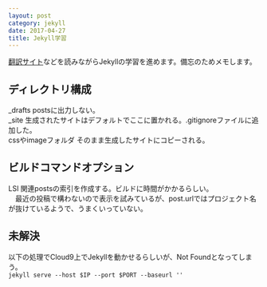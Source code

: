 ```yaml
---
layout: post
category: jekyll
date: 2017-04-27
title: Jekyll学習
---
```

[翻訳サイト](http://jekyllrb-ja.github.io/)などを読みながらJekyllの学習を進めます。備忘のためメモします。

## ディレクトリ構成
_drafts postsに出力しない。  
_site 生成されたサイトはデフォルトでここに置かれる。.gitignoreファイルに追加した。  
cssやimageフォルダ そのまま生成したサイトにコピーされる。  

## ビルドコマンドオプション
LSI 関連postsの索引を作成する。ビルドに時間がかかるらしい。  
　最近の投稿で構わないので表示を試みているが、post.urlではプロジェクト名が抜けているようで、うまくいっていない。

## 未解決
以下の処理でCloud9上でJekyllを動かせるらしいが、Not Foundとなってしまう。  
`jekyll serve --host $IP --port $PORT --baseurl ''`